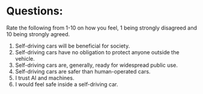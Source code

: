 # Questions: 
Rate the following from 1-10 on how you feel, 1 being strongly disagreed and 10 being strongly agreed.
1. Self-driving cars will be beneficial for society. 
2. Self-driving cars have no obligation to protect anyone outside the vehicle. 
3. Self-driving cars are, generally, ready for widespread public use. 
4. Self-driving cars are safer than human-operated cars. 
5. I trust AI and machines.
6. I would feel safe inside a self-driving car.